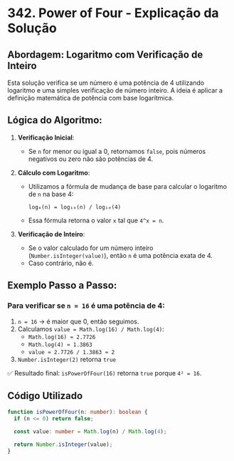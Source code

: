 # 342. Power of Four - Explicação da Solução

## Abordagem: Logaritmo com Verificação de Inteiro

Esta solução verifica se um número é uma potência de 4 utilizando logaritmo e uma simples verificação de número inteiro. A ideia é aplicar a definição matemática de potência com base logarítmica.

## Lógica do Algoritmo:

1. **Verificação Inicial**:
   - Se `n` for menor ou igual a 0, retornamos `false`, pois números negativos ou zero não são potências de 4.

2. **Cálculo com Logaritmo**:
   - Utilizamos a fórmula de mudança de base para calcular o logaritmo de `n` na base 4:
     ```
     log₄(n) = log₁₀(n) / log₁₀(4)
     ```
   - Essa fórmula retorna o valor `x` tal que `4^x = n`.

3. **Verificação de Inteiro**:
   - Se o valor calculado for um número inteiro (`Number.isInteger(value)`), então `n` é uma potência exata de 4.
   - Caso contrário, não é.

## Exemplo Passo a Passo:

### Para verificar se `n = 16` é uma potência de 4:

1. `n = 16` → é maior que 0, então seguimos.
2. Calculamos `value = Math.log(16) / Math.log(4)`:
   - `Math.log(16) ≈ 2.7726`
   - `Math.log(4) ≈ 1.3863`
   - `value ≈ 2.7726 / 1.3863 ≈ 2`
3. `Number.isInteger(2)` retorna `true`

✅ Resultado final: `isPowerOfFour(16)` retorna `true` porque `4² = 16`.

## Código Utilizado

```ts
function isPowerOfFour(n: number): boolean {
  if (n <= 0) return false;

  const value: number = Math.log(n) / Math.log(4);

  return Number.isInteger(value);
}
